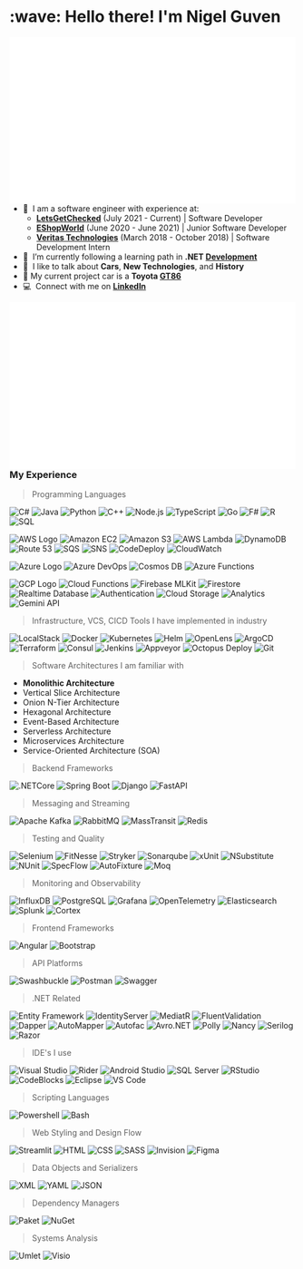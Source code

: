 <h1 align="left" id="macropower-title">:wave: Hello there! I'm Nigel Guven</h1>
<p>
        <a href="https://github.com/Nigel-Guven/Nigel-Guven/blob/main/src/workflow/generated/overview.svg"><img src="src/workflow/generated/overview.svg" alt="nigels" align="right"/></a>
</p>
<p>

- :speech_balloon: &nbsp;I am a software engineer with experience at:
  - **[LetsGetChecked](https://www.letsgetchecked.com/)** (July 2021 - Current) | Software Developer 
  - **[EShopWorld](https://esw.com/)** (June 2020 - June 2021) | Junior Software Developer
  - **[Veritas Technologies](https://www.veritas.com/)** (March 2018 - October 2018) | Software Development Intern 
- :seedling: &nbsp;I’m currently following a learning path in **.NET [Development]**  
- :speech_balloon: &nbsp;I like to talk about **Cars**, **New Technologies**, and **History**  
- :car: My current project car is a **Toyota [GT86]**  
- :computer: &nbsp;Connect with me on **[LinkedIn]**  

</p>   

<a href="https://github.com/Nigel-Guven/Nigel-Guven/blob/main/src/workflow/generated/languages.svg"><img src="src/workflow/generated/languages.svg" alt="nigels" align="right"/></a>

<h3>My Experience</h3>

> Programming Languages

![C#](https://img.shields.io/badge/-C%23-239120?style=flat&logo=c-sharp&logoColor=white)
![Java](https://img.shields.io/badge/-Java-007396?style=flat&logo=java&logoColor=white)
![Python](https://img.shields.io/badge/-Python-3776AB?style=flat&logo=python&logoColor=white)
![C++](https://img.shields.io/badge/-C%2B%2B-00599C?style=flat&logo=c%2B%2B&logoColor=white)
![Node.js](https://img.shields.io/badge/-Node.js-339933?style=flat&logo=node.js&logoColor=white)
![TypeScript](https://img.shields.io/badge/-TypeScript-3178C6?style=flat&logo=typescript&logoColor=white)
![Go](https://img.shields.io/badge/-Go-00ADD8?style=flat&logo=go&logoColor=white)
![F#](https://img.shields.io/badge/-F%23-B845FC?style=flat&logo=fsharp&logoColor=white)
![R](https://img.shields.io/badge/-R-276DC3?style=flat&logo=r&logoColor=white)
![SQL](https://img.shields.io/badge/-SQL-4479A1?style=flat&logo=sql-server&logoColor=white)

<!---###############################################################################-->

![AWS Logo](https://www.vectorlogo.zone/logos/amazon_aws/amazon_aws-icon.svg)
![Amazon EC2](https://img.shields.io/badge/-EC2-FF9900?style=flat&logo=amazon-ec2&logoColor=white)
![Amazon S3](https://img.shields.io/badge/-S3-569A31?style=flat&logo=amazon-s3&logoColor=white)
![AWS Lambda](https://img.shields.io/badge/-Lambda-FF9900?style=flat&logo=aws-lambda&logoColor=white)
![DynamoDB](https://img.shields.io/badge/-DynamoDB-4053D6?style=flat&logo=amazondynamodb&logoColor=white)
![Route 53](https://img.shields.io/badge/-Route%2053-8C4FFF?style=flat&logo=amazon-route-53&logoColor=white)
![SQS](https://img.shields.io/badge/-SQS-FF4F8B?style=flat&logo=amazon-sqs&logoColor=white)
![SNS](https://img.shields.io/badge/-SNS-FF9900?style=flat&logo=amazon-sns&logoColor=white)
![CodeDeploy](https://img.shields.io/badge/-CodeDeploy-FF9900?style=flat&logo=aws-codedeploy&logoColor=white)
![CloudWatch](https://img.shields.io/badge/-CloudWatch-FF4F8B?style=flat&logo=amazon-cloudwatch&logoColor=white)

![Azure Logo](https://www.vectorlogo.zone/logos/microsoft_azure/microsoft_azure-icon.svg)
![Azure DevOps](https://img.shields.io/badge/-Azure%20DevOps-0078D4?style=flat&logo=azure-devops&logoColor=white)
![Cosmos DB](https://img.shields.io/badge/-Cosmos%20DB-0078D4?style=flat&logo=azure-cosmos-db&logoColor=white)
![Azure Functions](https://img.shields.io/badge/-Azure%20Functions-0078D4?style=flat&logo=azure-functions&logoColor=white)

![GCP Logo](https://www.vectorlogo.zone/logos/google_cloud/google_cloud-icon.svg)
![Cloud Functions](https://img.shields.io/badge/-Cloud%20Functions-4285F4?style=flat&logo=google-cloud&logoColor=white)
![Firebase MLKit](https://img.shields.io/badge/-ML%20Kit-FFCA28?style=flat&logo=firebase&logoColor=black)
![Firestore](https://img.shields.io/badge/-Firestore-FFCA28?style=flat&logo=firebase&logoColor=black)
![Realtime Database](https://img.shields.io/badge/-Realtime%20Database-FFCA28?style=flat&logo=firebase&logoColor=black)
![Authentication](https://img.shields.io/badge/-Authentication-FFCA28?style=flat&logo=firebase&logoColor=black)
![Cloud Storage](https://img.shields.io/badge/-Cloud%20Storage-FFCA28?style=flat&logo=firebase&logoColor=black)
![Analytics](https://img.shields.io/badge/-Analytics-FFCA28?style=flat&logo=firebase&logoColor=black)
![Gemini API](https://img.shields.io/badge/-Gemini%20API-4285F4?style=flat&logo=google-ai&logoColor=white)

<!---###############################################################################-->

> Infrastructure, VCS, CICD Tools I have implemented in industry

![LocalStack](https://img.shields.io/badge/-LocalStack-5599ff?style=flat&logo=localstack&logoColor=white)
![Docker](https://img.shields.io/badge/-Docker-2496ED?style=flat&logo=docker&logoColor=white)
![Kubernetes](https://img.shields.io/badge/-Kubernetes-326CE5?style=flat&logo=kubernetes&logoColor=white)
![Helm](https://img.shields.io/badge/-Helm-0F1689?style=flat&logo=helm&logoColor=white)
![OpenLens](https://img.shields.io/badge/-OpenLens-000000?style=flat&logo=lens&logoColor=white)
![ArgoCD](https://img.shields.io/badge/-ArgoCD-F75743?style=flat&logo=argocd&logoColor=white)
![Terraform](https://img.shields.io/badge/-Terraform-7B42BC?style=flat&logo=terraform&logoColor=white)
![Consul](https://img.shields.io/badge/-Consul-F24C21?style=flat&logo=consul&logoColor=white)
![Jenkins](https://img.shields.io/badge/-Jenkins-D24939?style=flat&logo=jenkins&logoColor=white)
![Appveyor](https://img.shields.io/badge/-Appveyor-407425?style=flat&logo=appveyor&logoColor=white)
![Octopus Deploy](https://img.shields.io/badge/-Octopus%20Deploy-10499C?style=flat&logo=octopusdeploy&logoColor=white)
![Git](https://img.shields.io/badge/-Git-F05032?style=flat&logo=git&logoColor=white)

<!---###############################################################################-->

> Software Architectures I am familiar with

- **Monolithic Architecture**
- Vertical Slice Architecture
- Onion N-Tier Architecture
- Hexagonal Architecture
- Event-Based Architecture
- Serverless Architecture
- Microservices Architecture
- Service-Oriented Architecture (SOA)

<!---###############################################################################-->

> Backend Frameworks

![.NETCore](https://img.shields.io/badge/-.NETCore-512BD4?style=flat&logo=dotnet&logoColor=white)
![Spring Boot](https://img.shields.io/badge/-Spring%20Boot-6DB33F?style=flat&logo=springboot&logoColor=white)
![Django](https://img.shields.io/badge/-Django-092E20?style=flat&logo=django&logoColor=white)
![FastAPI](https://img.shields.io/badge/-FastAPI-009688?style=flat&logo=fastapi&logoColor=white)

<!---###############################################################################-->

> Messaging and Streaming

![Apache Kafka](https://img.shields.io/badge/-Apache%20Kafka-231F20?style=flat&logo=apache-kafka&logoColor=white)
![RabbitMQ](https://img.shields.io/badge/-RabbitMQ-FF6600?style=flat&logo=rabbitmq&logoColor=white)
![MassTransit](https://img.shields.io/badge/-MassTransit-800080?style=flat&logo=nuget&logoColor=white)
![Redis](https://img.shields.io/badge/-Redis-DC382D?style=flat&logo=redis&logoColor=white)

<!---###############################################################################-->

> Testing and Quality

![Selenium](https://img.shields.io/badge/-Selenium-43B02A?style=flat&logo=selenium&logoColor=white)
![FitNesse](https://img.shields.io/badge/-FitNesse-000000?style=flat&logo=fitnesse&logoColor=white)
![Stryker](https://img.shields.io/badge/-Stryker-F04A05?style=flat&logo=csharp&logoColor=white)
![Sonarqube](https://img.shields.io/badge/-Sonarqube-4EAA25?style=flat&logo=sonarqube&logoColor=white)
![xUnit](https://img.shields.io/badge/-xUnit-141414?style=flat&logo=xunit&logoColor=white)
![NSubstitute](https://img.shields.io/badge/-NSubstitute-DD6D00?style=flat&logo=nuget&logoColor=white)
![NUnit](https://img.shields.io/badge/-NUnit-8F8D93?style=flat&logo=nunit&logoColor=white)
![SpecFlow](https://img.shields.io/badge/-SpecFlow-9F2B68?style=flat&logo=githubactions&logoColor=white)
![AutoFixture](https://img.shields.io/badge/-AutoFixture-333333?style=flat&logo=nuget&logoColor=white)
![Moq](https://img.shields.io/badge/-Moq-E1825B?style=flat&logo=nuget&logoColor=white)

<!---###############################################################################-->

> Monitoring and Observability

![InfluxDB](https://img.shields.io/badge/-InfluxDB-22ADF6?style=flat&logo=influxdb&logoColor=white)
![PostgreSQL](https://img.shields.io/badge/-PostgreSQL-336791?style=flat&logo=postgresql&logoColor=white)
![Grafana](https://img.shields.io/badge/-Grafana-F46800?style=flat&logo=grafana&logoColor=white)
![OpenTelemetry](https://img.shields.io/badge/-OpenTelemetry-000000?style=flat&logo=opentelemetry&logoColor=white)
![Elasticsearch](https://img.shields.io/badge/-Elasticsearch-005571?style=flat&logo=elasticsearch&logoColor=white)
![Splunk](https://img.shields.io/badge/-Splunk-000000?style=flat&logo=splunk&logoColor=white)
![Cortex](https://img.shields.io/badge/-Cortex-000000?style=flat&logo=cortex&logoColor=white)

<!---###############################################################################-->

> Frontend Frameworks

![Angular](https://img.shields.io/badge/-Angular-DD0031?style=flat&logo=angular&logoColor=white)
![Bootstrap](https://img.shields.io/badge/-Bootstrap-563D7C?style=flat&logo=bootstrap&logoColor=white)

<!---###############################################################################-->

> API Platforms

![Swashbuckle](https://img.shields.io/badge/-Swashbuckle-512BD4?style=flat&logo=dot-net&logoColor=white)
![Postman](https://img.shields.io/badge/-Postman-FF6C37?style=flat&logo=postman&logoColor=white)
![Swagger](https://img.shields.io/badge/-Swagger-85EA2D?style=flat&logo=swagger&logoColor=white)

<!---###############################################################################-->

> .NET Related

![Entity Framework](https://img.shields.io/badge/-Entity%20Framework-512BD4?style=flat&logo=dot-net&logoColor=white)
![IdentityServer](https://img.shields.io/badge/-IdentityServer-000000?style=flat&logo=dot-net&logoColor=white)
![MediatR](https://img.shields.io/badge/-MediatR-22A888?style=flat&logo=nuget&logoColor=white)
![FluentValidation](https://img.shields.io/badge/-FluentValidation-DD6D00?style=flat&logo=nuget&logoColor=white)
![Dapper](https://img.shields.io/badge/-Dapper-F46400?style=flat&logo=nuget&logoColor=white)
![AutoMapper](https://img.shields.io/badge/-AutoMapper-A52A2A?style=flat&logo=nuget&logoColor=white)
![Autofac](https://img.shields.io/badge/-Autofac-56B9E9?style=flat&logo=nuget&logoColor=white)
![Avro.NET](https://img.shields.io/badge/-Avro-000000?style=flat&logo=apache&logoColor=white)
![Polly](https://img.shields.io/badge/-Polly-4CAF50?style=flat&logo=nuget&logoColor=white)
![Nancy](https://img.shields.io/badge/-Nancy-005C2B?style=flat&logo=nuget&logoColor=white)
![Serilog](https://img.shields.io/badge/-Serilog-F55D50?style=flat&logo=nuget&logoColor=white)
![Razor](https://img.shields.io/badge/-Razor-512BD4?style=flat&logo=dot-net&logoColor=white)

<!---###############################################################################-->

> IDE's I use

![Visual Studio](https://img.shields.io/badge/-Visual%20Studio-5C2D91?style=flat&logo=visual-studio&logoColor=white)
![Rider](https://img.shields.io/badge/-Rider-000000?style=flat&logo=rider&logoColor=white)
![Android Studio](https://img.shields.io/badge/-Android%20Studio-3DDC84?style=flat&logo=android-studio&logoColor=white)
![SQL Server](https://img.shields.io/badge/-SQL%20Server-CC2927?style=flat&logo=microsoft-sql-server&logoColor=white)
![RStudio](https://img.shields.io/badge/-RStudio-75AADB?style=flat&logo=rstudio&logoColor=white)
![CodeBlocks](https://img.shields.io/badge/-CodeBlocks-A0A0A0?style=flat&logo=codeblocks&logoColor=white)
![Eclipse](https://img.shields.io/badge/-Eclipse-2C2255?style=flat&logo=eclipseide&logoColor=white)
![VS Code](https://img.shields.io/badge/-VS%20Code-007ACC?style=flat&logo=visual-studio-code&logoColor=white)

<!---###############################################################################-->

> Scripting Languages

![Powershell](https://img.shields.io/badge/-PowerShell-512BD4?style=flat&logo=powershell&logoColor=white)
![Bash](https://img.shields.io/badge/-Bash-4EAA25?style=flat&logo=gnubash&logoColor=white)

<!---###############################################################################-->

> Web Styling and Design Flow

![Streamlit](https://img.shields.io/badge/-Streamlit-FF4B4B?style=flat&logo=streamlit&logoColor=white)
![HTML](https://img.shields.io/badge/-HTML-E34F26?style=flat&logo=html5&logoColor=white)
![CSS](https://img.shields.io/badge/-CSS-1572B6?style=flat&logo=css3&logoColor=white)
![SASS](https://img.shields.io/badge/-SASS-CC6699?style=flat&logo=sass&logoColor=white)
![Invision](https://img.shields.io/badge/-InVision-FF3366?style=flat&logo=invision&logoColor=white)
![Figma](https://img.shields.io/badge/-Figma-F24E1E?style=flat&logo=figma&logoColor=white)

<!---###############################################################################-->

> Data Objects and Serializers

![XML](https://img.shields.io/badge/-XML-000000?style=flat&logo=xml&logoColor=white)
![YAML](https://img.shields.io/badge/-YAML-CB171E?style=flat&logo=yaml&logoColor=white)
![JSON](https://img.shields.io/badge/-JSON-000000?style=flat&logo=json&logoColor=white)

<!---###############################################################################-->

> Dependency Managers

![Paket](https://img.shields.io/badge/-Paket-5C2D91?style=flat&logo=nuget&logoColor=white)
![NuGet](https://img.shields.io/badge/-NuGet-004880?style=flat&logo=nuget&logoColor=white)

<!---###############################################################################-->

> Systems Analysis

![Umlet](https://img.shields.io/badge/-Umlet-000000?style=flat&logo=uml&logoColor=white)
![Visio](https://img.shields.io/badge/-Visio-4284CF?style=flat&logo=microsoft-office&logoColor=white)

<!---###############################################################################-->

<!-- links -->

[esw]: https://esw.com/ "eShopWorld"
[linkedin]: https://www.linkedin.com/in/nigel-guven-4728aa159/ "Nigel Guven LinkedIn"
[letsgetchecked]: https://www.letsgetchecked.ie/ "LetsGetChecked IE"
[gt86]: https://www.instagram.com/p/CgrbrP0DvFR/ "Toyota GT86"
[development]: https://i.pinimg.com/564x/f4/fe/d5/f4fed5d7f5b41f56affe501563de94b6.jpg ".Net Developer Path on Pinterest"




